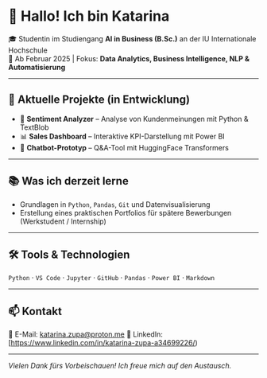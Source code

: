 # 👋 Hallo! Ich bin Katarina

🎓 Studentin im Studiengang **AI in Business (B.Sc.)** an der IU Internationale Hochschule  
📍 Ab Februar 2025 | Fokus: **Data Analytics, Business Intelligence, NLP & Automatisierung**

---

## 🚀 Aktuelle Projekte (in Entwicklung)

- 🧠 **Sentiment Analyzer** – Analyse von Kundenmeinungen mit Python & TextBlob  
- 📊 **Sales Dashboard** – Interaktive KPI-Darstellung mit Power BI  
- 🤖 **Chatbot-Prototyp** – Q&A-Tool mit HuggingFace Transformers

---

## 📚 Was ich derzeit lerne

- Grundlagen in `Python`, `Pandas`, `Git` und Datenvisualisierung  
- Erstellung eines praktischen Portfolios für spätere Bewerbungen (Werkstudent / Internship)

---

## 🛠️ Tools & Technologien

`Python` · `VS Code` · `Jupyter` · `GitHub` · `Pandas` · `Power BI` · `Markdown`  

---

## 📫 Kontakt

📧 E-Mail: katarina.zupa@proton.me
🔗 LinkedIn: [https://www.linkedin.com/in/katarina-zupa-a34699226/)

---

*Vielen Dank fürs Vorbeischauen! Ich freue mich auf den Austausch.*
